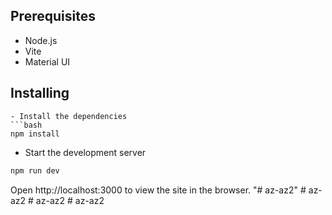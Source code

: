 
## Prerequisites
- Node.js
- Vite
- Material UI
## Installing
```
- Install the dependencies
```bash
npm install
```
- Start the development server
```bash
npm run dev
```
Open http://localhost:3000 to view the site in the browser.
"# az-az2" 
#   a z - a z 2  
 #   a z - a z 2  
 #   a z - a z 2  
 